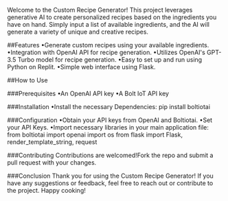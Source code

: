 Welcome to the Custom Recipe Generator! This project leverages generative AI to create personalized recipes based on the ingredients you have on hand. Simply input a list of available ingredients, and the AI will generate a variety of unique and creative recipes.

##Features
 •Generate custom recipes using your available ingredients.
 •Integration with OpenAI API for recipe generation.
 •Utilizes OpenAI's GPT-3.5 Turbo model for recipe generation.
 •Easy to set up and run using Python on Replit.
 •Simple web interface using Flask.
 
##How to Use

###Prerequisites
 •An OpenAI API key
 •A Bolt IoT API key

###Installation
 •Install the necessary Dependencies: pip install boltiotai

###Configuration
 •Obtain your API keys from OpenAI and Boltiotai.
 •Set your API Keys.
 •Import necessary libraries in your main application file:
 from boltiotai import openai
 import os
 from flask import Flask, render_template_string, request

 ###Contributing
 Contributions are welcomed!Fork the repo and submit a pull request with your changes.

 ###Conclusion
Thank you for using the Custom Recipe Generator! If you have any suggestions or feedback, feel free to reach out or contribute to the project. Happy cooking!


